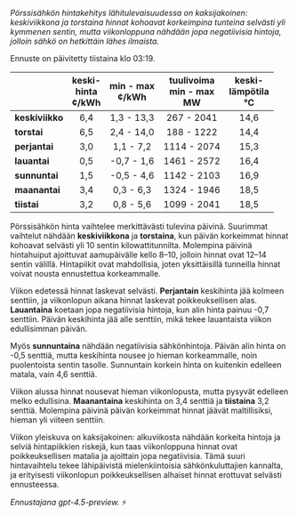 *Pörssisähkön hintakehitys lähitulevaisuudessa on kaksijakoinen: keskiviikkona ja torstaina hinnat kohoavat korkeimpina tunteina selvästi yli kymmenen sentin, mutta viikonloppuna nähdään jopa negatiivisia hintoja, jolloin sähkö on hetkittäin lähes ilmaista.*

Ennuste on päivitetty tiistaina klo 03:19.

|              | keski-<br>hinta<br>¢/kWh | min - max<br>¢/kWh | tuulivoima<br>min - max<br>MW | keski-<br>lämpötila<br>°C |
|:-------------|:----------------:|:----------------:|:-------------:|:-------------:|
| **keskiviikko** | 6,4 | 1,3 - 13,3 | 267 - 2041 | 14,6 |
| **torstai**     | 6,5 | 2,4 - 14,0 | 188 - 1222 | 14,4 |
| **perjantai**   | 3,0 | 1,1 - 7,2  | 1114 - 2074 | 15,3 |
| **lauantai**    | 0,5 | -0,7 - 1,6 | 1461 - 2572 | 16,4 |
| **sunnuntai**   | 1,5 | -0,5 - 4,6 | 1142 - 2103 | 16,9 |
| **maanantai**   | 3,4 | 0,3 - 6,3  | 1324 - 1946 | 18,5 |
| **tiistai**     | 3,2 | 0,8 - 5,6  | 1099 - 2041 | 18,5 |

Pörssisähkön hinta vaihtelee merkittävästi tulevina päivinä. Suurimmat vaihtelut nähdään **keskiviikkona** ja **torstaina**, kun päivän korkeimmat hinnat kohoavat selvästi yli 10 sentin kilowattitunnilta. Molempina päivinä hintahuiput ajoittuvat aamupäivälle kello 8–10, jolloin hinnat ovat 12–14 sentin välillä. Hintapiikit ovat mahdollisia, joten yksittäisillä tunneilla hinnat voivat nousta ennustettua korkeammalle.

Viikon edetessä hinnat laskevat selvästi. **Perjantain** keskihinta jää kolmeen senttiin, ja viikonlopun aikana hinnat laskevat poikkeuksellisen alas. **Lauantaina** koetaan jopa negatiivisia hintoja, kun alin hinta painuu -0,7 senttiin. Päivän keskihinta jää alle senttiin, mikä tekee lauantaista viikon edullisimman päivän.

Myös **sunnuntaina** nähdään negatiivisia sähkönhintoja. Päivän alin hinta on -0,5 senttiä, mutta keskihinta nousee jo hieman korkeammalle, noin puolentoista sentin tasolle. Sunnuntain korkein hinta on kuitenkin edelleen matala, vain 4,6 senttiä.

Viikon alussa hinnat nousevat hieman viikonlopusta, mutta pysyvät edelleen melko edullisina. **Maanantaina** keskihinta on 3,4 senttiä ja **tiistaina** 3,2 senttiä. Molempina päivinä päivän korkeimmat hinnat jäävät maltillisiksi, hieman yli viiteen senttiin.

Viikon yleiskuva on kaksijakoinen: alkuviikosta nähdään korkeita hintoja ja selviä hintapiikkien riskejä, kun taas viikonloppuna hinnat ovat poikkeuksellisen matalia ja ajoittain jopa negatiivisia. Tämä suuri hintavaihtelu tekee lähipäivistä mielenkiintoisia sähkönkuluttajien kannalta, ja erityisesti viikonlopun poikkeuksellisen alhaiset hinnat erottuvat selvästi ennusteessa.

*Ennustajana gpt-4.5-preview.* ⚡
